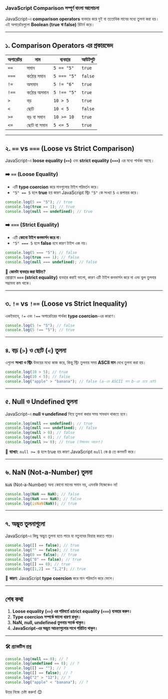 ### **JavaScript Comparison সম্পূর্ণ বাংলা আলোচনা**  

JavaScript-এ **comparison operators** ব্যবহার করে দুই বা ততোধিক মানের মধ্যে তুলনা করা হয়। এই অপারেটরগুলো **Boolean (true বা false)** রিটার্ন করে।  

---

## **১. Comparison Operators এর প্রকারভেদ**  

| অপারেটর | নাম | ব্যবহার | আউটপুট |
|----------|------|-----------|---------|
| `==` | সমান | `5 == "5"` | `true` |
| `===` | কঠোর সমান | `5 === "5"` | `false` |
| `!=` | অসমান | `5 != "6"` | `true` |
| `!==` | কঠোর অসমান | `5 !== "5"` | `true` |
| `>` | বড় | `10 > 5` | `true` |
| `<` | ছোট | `10 < 5` | `false` |
| `>=` | বড় বা সমান | `10 >= 10` | `true` |
| `<=` | ছোট বা সমান | `5 <= 5` | `true` |

---

## **২. `==` vs `===` (Loose vs Strict Comparison)**  
JavaScript-এ **loose equality (`==`)** এবং **strict equality (`===`)** এর মধ্যে পার্থক্য আছে।  

### **➡️ `==` (Loose Equality)**
- এটি **type coercion** করে মানগুলোর টাইপ পরিবর্তন করে।
- `"5" == 5` হলে **true** হয় কারণ JavaScript স্ট্রিং `"5"` কে সংখ্যা `5` এ রূপান্তর করে।  

```js
console.log(5 == "5"); // true
console.log(true == 1); // true
console.log(null == undefined); // true
```

### **➡️ `===` (Strict Equality)**
- এটি **কোনো টাইপ কনভার্সন করে না**।
- `"5" === 5` হলে **false** হবে কারণ টাইপ এক নয়।  

```js
console.log(5 === "5"); // false
console.log(true === 1); // false
console.log(null === undefined); // false
```

🔹 **কোনটা ব্যবহার করা উচিত?**  
প্রোগ্রামে **`===` (strict equality)** ব্যবহার করাই ভালো, কারণ এটি টাইপ কনভার্সন করে না এবং ভুল তুলনার সম্ভাবনা কম থাকে।  

---

## **৩. `!=` vs `!==` (Loose vs Strict Inequality)**
একইভাবে, `!=` এবং `!==` অপারেটরের পার্থক্য **type coercion**-এর কারণে।  

```js
console.log(5 != "5"); // false
console.log(5 !== "5"); // true
```

---

## **৪. বড় (`>`) ও ছোট (`<`) তুলনা**
এগুলো **সংখ্যা ও স্ট্রিং** উভয়ের মধ্যে কাজ করে, কিন্তু স্ট্রিং তুলনার সময় **ASCII মান** দেখে তুলনা করা হয়।  

```js
console.log(10 > 5); // true
console.log(10 < 5); // false
console.log("apple" > "banana"); // false (a-এর ASCII মান b-এর চেয়ে ছোট)
```

---

## **৫. Null ও Undefined তুলনা**
JavaScript-এ **null ও undefined** নিয়ে তুলনা করার সময় সাবধান থাকতে হবে।  

```js
console.log(null == undefined); // true
console.log(null === undefined); // false
console.log(null > 0); // false
console.log(null < 0); // false
console.log(null >= 0); // true (বিস্ময়কর আচরণ!)
```
🔹 **ব্যাখ্যা:** `null >= 0` হলে true হয় কারণ JavaScript `null` কে `0` তে কনভার্ট করে।  

---

## **৬. NaN (Not-a-Number) তুলনা**
`NaN` (Not-a-Number) অন্য কোনো মানের সমান নয়, এমনকি নিজেকেও না!  

```js
console.log(NaN == NaN); // false
console.log(NaN === NaN); // false
console.log(isNaN(NaN)); // true
```

---

## **৭. অদ্ভুত তুলনাগুলো**
JavaScript-এ কিছু অদ্ভুত তুলনা হতে পারে যা নতুনদের বিভ্রান্ত করতে পারে।  

```js
console.log([] == false); // true
console.log("" == false); // true
console.log(0 == false); // true
console.log("0" == false); // true
console.log([] == 0); // true
console.log([1,2] == "1,2"); // true
```
🔹 **কারণ:** JavaScript **type coercion** করে মান পরিবর্তন করে ফেলে।  

---

## **শেষ কথা**
1. **Loose equality (`==`) এর পরিবর্তে strict equality (`===`) ব্যবহার করুন।**  
2. **Type coercion সম্পর্কে ভালো ধারণা রাখুন।**  
3. **NaN, null, undefined তুলনায় সতর্ক থাকুন।**  
4. **JavaScript-এর অদ্ভুত আচরণগুলোর সাথে পরিচিত থাকুন।**  

---
### 🛠 **প্র্যাকটিস প্রশ্ন**
```js
console.log(null == 0); // ?
console.log(undefined == 0); // ?
console.log([] == ""); // ?
console.log([] == false); // ?
console.log("2" > "12"); // ?
console.log("apple" < "banana"); // ?
```
উত্তর নিজে চেষ্টা করুন! 😊